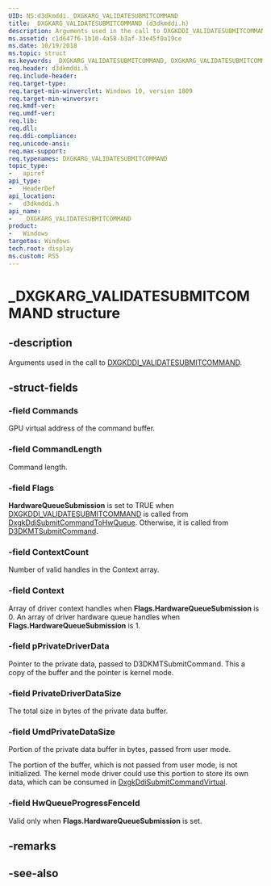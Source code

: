 ```yaml
---
UID: NS:d3dkmddi._DXGKARG_VALIDATESUBMITCOMMAND
title: _DXGKARG_VALIDATESUBMITCOMMAND (d3dkmddi.h)
description: Arguments used in the call to DXGKDDI_VALIDATESUBMITCOMMAND.
ms.assetid: c1d647f6-1b10-4a58-b3af-33e45f0a19ce
ms.date: 10/19/2018
ms.topic: struct
ms.keywords: _DXGKARG_VALIDATESUBMITCOMMAND, DXGKARG_VALIDATESUBMITCOMMAND, *INOUT_PDXGKARG_VALIDATESUBMITCOMMAND
req.header: d3dkmddi.h
req.include-header:
req.target-type:
req.target-min-winverclnt: Windows 10, version 1809
req.target-min-winversvr:
req.kmdf-ver:
req.umdf-ver:
req.lib:
req.dll:
req.ddi-compliance:
req.unicode-ansi:
req.max-support:
req.typenames: DXGKARG_VALIDATESUBMITCOMMAND
topic_type: 
-	apiref
api_type: 
-	HeaderDef
api_location: 
-	d3dkmddi.h
api_name: 
-	_DXGKARG_VALIDATESUBMITCOMMAND
product:
-	Windows
targetos: Windows
tech.root: display
ms.custom: RS5
---
```


# _DXGKARG_VALIDATESUBMITCOMMAND structure

## -description

Arguments used in the call to [DXGKDDI_VALIDATESUBMITCOMMAND](nc-d3dkmddi-dxgkddi_validatesubmitcommand.md).

## -struct-fields

### -field Commands

GPU virtual address of the command buffer.

### -field CommandLength

Command length.

### -field Flags

**HardwareQueueSubmission** is set to TRUE when [DXGKDDI_VALIDATESUBMITCOMMAND](nc-d3dkmddi-dxgkddi_validatesubmitcommand.md) is called from [DxgkDdiSubmitCommandToHwQueue](nc-d3dkmddi-dxgkddi_submitcommandtohwqueue.md). Otherwise, it is called from [D3DKMTSubmitCommand](nc-d3dkmddi-dxgkddi_submitcommand.md).

### -field ContextCount

Number of valid handles in the Context array.

### -field Context

Array of driver context handles when **Flags.HardwareQueueSubmission** is 0. An array of driver hardware queue handles when **Flags.HardwareQueueSubmission** is 1.

### -field pPrivateDriverData

Pointer to the private data, passed to D3DKMTSubmitCommand. This a copy of the buffer and the pointer is kernel mode.

### -field PrivateDriverDataSize

The total size in bytes of the private data buffer.

### -field UmdPrivateDataSize

Portion of the private data buffer in bytes, passed from user mode.

The portion of the buffer, which is not passed from user mode, is not initialized. The kernel mode driver could use this portion to store its own data, which can be consumed in [DxgkDdiSubmitCommandVirtual](nc-d3dkmddi-dxgkddi_submitcommandvirtual.md).

### -field HwQueueProgressFenceId
 
Valid only when **Flags.HardwareQueueSubmission** is set.

## -remarks

## -see-also
